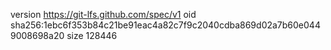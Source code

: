 version https://git-lfs.github.com/spec/v1
oid sha256:1ebc6f353b84c21be91eac4a82c7f9c2040cdba869d02a7b60e0449008698a20
size 128446
